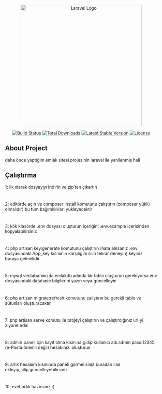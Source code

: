 <p align="center"><a href="https://laravel.com" target="_blank"><img src="https://raw.githubusercontent.com/laravel/art/master/logo-lockup/5%20SVG/2%20CMYK/1%20Full%20Color/laravel-logolockup-cmyk-red.svg" width="400" alt="Laravel Logo"></a></p>

<p align="center">
<a href="https://github.com/laravel/framework/actions"><img src="https://github.com/laravel/framework/workflows/tests/badge.svg" alt="Build Status"></a>
<a href="https://packagist.org/packages/laravel/framework"><img src="https://img.shields.io/packagist/dt/laravel/framework" alt="Total Downloads"></a>
<a href="https://packagist.org/packages/laravel/framework"><img src="https://img.shields.io/packagist/v/laravel/framework" alt="Latest Stable Version"></a>
<a href="https://packagist.org/packages/laravel/framework"><img src="https://img.shields.io/packagist/l/laravel/framework" alt="License"></a>
</p>
 
## About Project

daha önce yaptığım emlak sitesi projesinin laravel ile yanilenmiş hali

## Çalıştırma

1: ilk olarak dosyayıyı indirin ve zip'ten çıkartın
#
2: editörde açın ve composer install komutunu çalıştırın (composer yüklü olmalıdır) bu tüm bağımlılıkları yükleyecektir
#
3: kök klasörde .env dosyası oluşturun içeriğini .env.example içerisinden kopyalabilirsiniz
#
4: php artisan key:generate komutunu çalıştırın (hata alırsanız .env dosyasındaki App_key kısmının karşılığını silin tekrar deneyin) keyiniz buraya gelmelidir
#
5: mysql veritabanınızda emlakdb adında bir tablo oluşturun gerekiyorsa env dosyasındaki database bilgilerini yazın veya güncelleyin
#
6: php artisan migrate:refresh komutunu çalıştırın bu gerekli tablo ve sütunları oluşturacaktır
#
7: php artisan serve komutu ile projeyi çalıştırın ve çalıştırdığınız url'yi ziyaret edin
#
8: admin paneli için kayıt olma kısmına gidip kullanıcı adı:admin pass:12345 (e-Posta:önemli değil) hesabınızı oluşturun
#
9: artık hesabım kısmında paneli görmelisiniz buradan ilan ekleyip,silip,güncelleyebilirsiniz
#
10: evet artık hazırsınız :)


